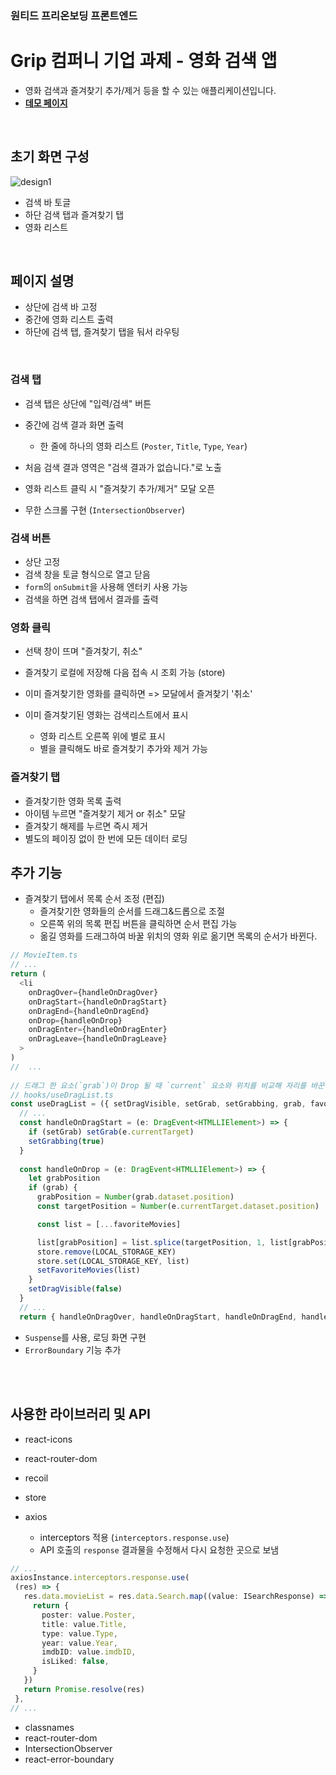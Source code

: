 ### 원티드 프리온보딩 프론트엔드
# **Grip 컴퍼니 기업 과제 - 영화 검색 앱**
- 영화 검색과 즐겨찾기 추가/제거 등을 할 수 있는 애플리케이션입니다.
- **[데모 페이지](https://in3166.github.io/wanted_grip_assignment/)**

<br>

## 초기 화면 구성
![design1](https://user-images.githubusercontent.com/45654988/168460372-d4603425-faf9-48b9-9999-f09491859c07.PNG)
- 검색 바 토글
- 하단 검색 탭과 즐겨찾기 탭
- 영화 리스트

<br>

## 페이지 설명
- 상단에 검색 바 고정
- 중간에 영화 리스트 출력
- 하단에 검색 탭, 즐겨찾기 탭을 둬서 라우팅
<br>

### 검색 탭
- 검색 탭은 상단에 "입력/검색" 버튼 
- 중간에 검색 결과 화면 출력
  - 한 줄에 하나의 영화 리스트 (`Poster`, `Title`, `Type`, `Year`)

- 처음 검색 결과 영역은 "검색 결과가 없습니다."로 노출
- 영화 리스트 클릭 시 "즐겨찾기 추가/제거" 모달 오픈
- 무한 스크롤 구현 (`IntersectionObserver`)

### 검색 버튼 
- 상단 고정
- 검색 창을 토글 형식으로 열고 닫음
- `form`의 `onSubmit`을 사용해 엔터키 사용 가능
- 검색을 하면 검색 탭에서 결과를 출력

### 영화 클릭
- 선택 창이 뜨며 "즐겨찾기, 취소"
- 즐겨찾기 로컬에 저장해 다음 접속 시 조회 가능 (store)
- 이미 즐겨찾기한 영화를 클릭하면 => 모달에서 즐겨찾기 '취소'

- 이미 즐겨찾기된 영화는 검색리스트에서 표시
  - 영화 리스트 오른쪽 위에 별로 표시
  - 별을 클릭해도 바로 즐겨찾기 추가와 제거 가능

### 즐겨찾기 탭
- 즐겨찾기한 영화 목록 출력
- 아이템 누르면 "즐겨찾기 제거 or 취소" 모달
- 즐겨찾기 해제를 누르면 즉시 제거
- 별도의 페이징 없이 한 번에 모든 데이터 로딩

## 추가 기능
- 즐겨찾기 탭에서 목록 순서 조정 (편집)
  - 즐겨찾기한 영화들의 순서를 드래그&드롭으로 조절
  - 오른쪽 위의 목록 편집 버튼을 클릭하면 순서 편집 가능 
  - 옮길 영화를 드래그하여 바꿀 위치의 영화 위로 옮기면 목록의 순서가 바뀐다.

```ts
// MovieItem.ts
// ...
return (
  <li
    onDragOver={handleOnDragOver}
    onDragStart={handleOnDragStart}
    onDragEnd={handleOnDragEnd}
    onDrop={handleOnDrop}
    onDragEnter={handleOnDragEnter}
    onDragLeave={handleOnDragLeave}
  > 
)
//  ...
  
// 드래그 한 요소(`grab`)이 Drop 될 때 `current` 요소와 위치를 비교해 자리를 바꾼다.
// hooks/useDragList.ts
const useDragList = ({ setDragVisible, setGrab, setGrabbing, grab, favoriteMovies, setFavoriteMovies }: IUseDragListProps) => {
  // ...
  const handleOnDragStart = (e: DragEvent<HTMLLIElement>) => {
    if (setGrab) setGrab(e.currentTarget)
    setGrabbing(true)
  }
  
  const handleOnDrop = (e: DragEvent<HTMLLIElement>) => {
    let grabPosition
    if (grab) {
      grabPosition = Number(grab.dataset.position)
      const targetPosition = Number(e.currentTarget.dataset.position)

      const list = [...favoriteMovies]

      list[grabPosition] = list.splice(targetPosition, 1, list[grabPosition])[0]
      store.remove(LOCAL_STORAGE_KEY)
      store.set(LOCAL_STORAGE_KEY, list)
      setFavoriteMovies(list)
    }
    setDragVisible(false)
  }
  // ...
  return { handleOnDragOver, handleOnDragStart, handleOnDragEnd, handleOnDrop, handleOnDragEnter, handleOnDragLeave } 
```      
 

- `Suspense`를 사용, 로딩 화면 구현
- `ErrorBoundary` 기능 추가

<br><br>

## 사용한 라이브러리 및 API
- react-icons
- react-router-dom
- recoil
- store

- axios
  - interceptors 적용 (`interceptors.response.use`)
  - API 호출의 `response` 결과물을 수정해서 다시 요청한 곳으로 보냄
 ```ts
 // ...
 axiosInstance.interceptors.response.use(
  (res) => {
    res.data.movieList = res.data.Search.map((value: ISearchResponse) => {
      return {
        poster: value.Poster,
        title: value.Title,
        type: value.Type,
        year: value.Year,
        imdbID: value.imdbID,
        isLiked: false,
      }
    })
    return Promise.resolve(res)
  },
// ...
```

- classnames
- react-router-dom
- IntersectionObserver
- react-error-boundary


<br><br>
